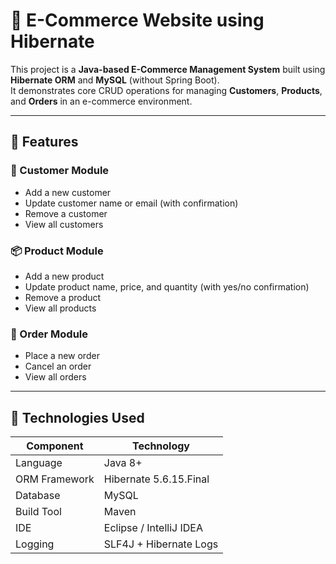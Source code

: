 # 🛒 E-Commerce Website using Hibernate

This project is a **Java-based E-Commerce Management System** built using **Hibernate ORM** and **MySQL** (without Spring Boot).  
It demonstrates core CRUD operations for managing **Customers**, **Products**, and **Orders** in an e-commerce environment.

---

## 🚀 Features

### 👤 Customer Module
- Add a new customer  
- Update customer name or email (with confirmation)  
- Remove a customer  
- View all customers  

### 📦 Product Module
- Add a new product  
- Update product name, price, and quantity (with yes/no confirmation)  
- Remove a product  
- View all products  

### 🧾 Order Module
- Place a new order  
- Cancel an order  
- View all orders  

---

## 🧰 Technologies Used

| Component | Technology |
|------------|-------------|
| Language | Java 8+ |
| ORM Framework | Hibernate 5.6.15.Final |
| Database | MySQL |
| Build Tool | Maven |
| IDE | Eclipse / IntelliJ IDEA |
| Logging | SLF4J + Hibernate Logs |
